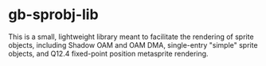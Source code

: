 # gb-sprobj-lib
This is a small, lightweight library meant to facilitate the rendering of sprite objects, including Shadow OAM and OAM DMA, single-entry "simple" sprite objects, and Q12.4 fixed-point position metasprite rendering.
